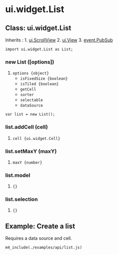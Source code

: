 # ui.widget.List

## Class: ui.widget.List

Inherits
:    1. [ui.ScrollView](./ui-scrollview.html)
     2. [ui.View](./ui-view.html)
     3. [event.PubSub](./event-index.html#class-event.pubsub)

~~~
import ui.widget.List as List;
~~~

### new List ([options])
1. `options {object}`
	* `isFixedSize {boolean}`
	* `isTiled {boolean}`
	* `getCell`
	* `sorter`
	* `selectable`
	* `dataSource`

~~~
var list = new List();
~~~

### list.addCell (cell)
1. `cell {ui.widget.Cell}`

### list.setMaxY (maxY)
1. `maxY {number}`

### list.model
1. `{}`

### list.selection
1. `{}`


## Example: Create a list

Requires a data source and cell.

~~~
m4_include(./examples/api/list.js)
~~~
